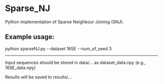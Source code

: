 # Sparse_NJ
Python implementation of Sparse Neighbour Joining (SNJ).

## Example usage:
python sparseNJ.py --dataset 16SE --num_of_seed 3


*******************************************
Input sequences should be stored in data/... as dataset_data.npy (e.g., 16SE_data.npy)

Results will be saved to results/...

